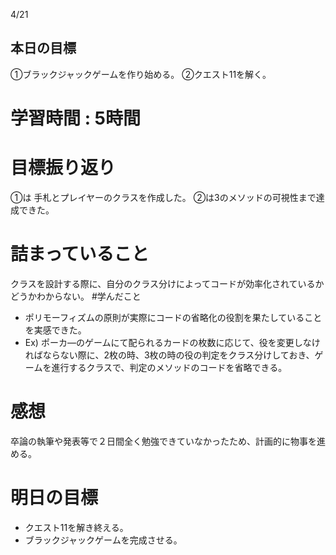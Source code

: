 4/21
## 本日の目標
①ブラックジャックゲームを作り始める。
②クエスト11を解く。
# 学習時間 : 5時間
# 目標振り返り
①は 手札とプレイヤーのクラスを作成した。
②は3のメソッドの可視性まで達成できた。
# 詰まっていること
クラスを設計する際に、自分のクラス分けによってコードが効率化されているかどうかわからない。
#学んだこと
- ポリモーフィズムの原則が実際にコードの省略化の役割を果たしていることを実感できた。
- Ex) ポーカ―のゲームにて配られるカードの枚数に応じて、役を変更しなければならない際に、2枚の時、3枚の時の役の判定をクラス分けしておき、ゲームを進行するクラスで、判定のメソッドのコードを省略できる。

# 感想
卒論の執筆や発表等で２日間全く勉強できていなかったため、計画的に物事を進める。
# 明日の目標
- クエスト11を解き終える。
- ブラックジャックゲームを完成させる。
